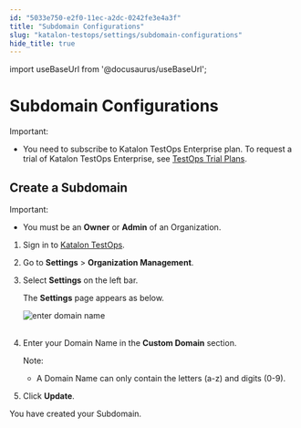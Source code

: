 ```yaml
---
id: "5033e750-e2f0-11ec-a2dc-0242fe3e4a3f"
title: "Subdomain Configurations"
slug: "katalon-testops/settings/subdomain-configurations"
hide_title: true
---
```

import useBaseUrl from '@docusaurus/useBaseUrl';


# <a id="id" class="anchor_top_offset"/><a id="ariaid-title1" class="anchor_top_offset"/>Subdomain Configurations

<div xmlns="http://www.w3.org/1999/xhtml" className="note important note_important"><span className="note__title">Important:</span> 
  <ul className="ul"><li className="li"><p className="p">You need to subscribe to Katalon TestOps Enterprise plan. To
        request a trial of Katalon TestOps Enterprise, see <a className="xref" href="/docs/legacy/products-and-licenses/katalon-testops-subscriptions/trial-plans">TestOps
          Trial Plans</a>.</p></li></ul>
</div>

## <a id="id_1" class="anchor_top_offset"/>Create a Subdomain

<div xmlns="http://www.w3.org/1999/xhtml" className="note important note_important"><span className="note__title">Important:</span> 
  <ul className="ul"><li className="li"><p className="p">You must be an <strong className="ph b">Owner</strong> or <strong className="ph b">Admin</strong> of an Organization.</p></li></ul>
</div>
<ol xmlns="http://www.w3.org/1999/xhtml" className="ol"><li className="li">     <p className="p">Sign in to <a className="xref j-external-link" href="https://testops.katalon.io/login" target="_blank">Katalon         TestOps</a>.</p>   </li><li className="li">     <p className="p">Go to <strong className="ph b">Settings</strong> &gt; <strong className="ph b">Organization         Management</strong>.</p>   </li><li className="li">     <p className="p">Select <strong className="ph b">Settings</strong> on the left bar.</p>     <p className="p">The <strong className="ph b">Settings</strong> page appears as below.</p>     <p className="p">       <img className="image" src={useBaseUrl("https://github.com/katalon-studio/docs-images/raw/master/katalon-analytics/docs/testops-revamp-july-subdomain/custom-domain-section.png")} alt="enter domain name" /><br /><br />     </p>   </li><li className="li">     <p className="p">Enter your Domain Name in the <strong className="ph b">Custom Domain</strong>       section.</p>     <div className="note note note_note"><span className="note__title">Note:</span>        <ul className="ul"><li className="li"><p className="p">A Domain Name can only contain the letters (a-z) and digits             (0-9).</p></li></ul>     </div>   </li><li className="li">     <p className="p">Click <strong className="ph b">Update</strong>.</p>   </li></ol> 
<p xmlns="http://www.w3.org/1999/xhtml" className="p">You have created your Subdomain.</p> 
